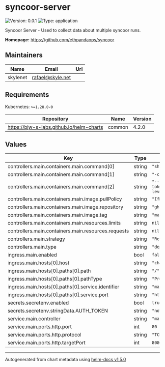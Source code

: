 # syncoor-server

![Version: 0.0.1](https://img.shields.io/badge/Version-0.0.1-informational?style=flat-square) ![Type: application](https://img.shields.io/badge/Type-application-informational?style=flat-square)

Syncoor Server - Used to collect data about multiple syncoor runs.

**Homepage:** <https://github.com/ethpandaops/syncoor>

## Maintainers

| Name | Email | Url |
| ---- | ------ | --- |
| skylenet | rafael@skyle.net |  |

## Requirements

Kubernetes: `>=1.28.0-0`

| Repository | Name | Version |
|------------|------|---------|
| https://bjw-s-labs.github.io/helm-charts | common | 4.2.0 |

## Values

| Key | Type | Default | Description |
|-----|------|---------|-------------|
| controllers.main.containers.main.command[0] | string | `"sh"` |  |
| controllers.main.containers.main.command[1] | string | `"-c"` |  |
| controllers.main.containers.main.command[2] | string | `"--listen=:8080 --auth-token=$AUTH_TOKEN --log-level=info"` |  |
| controllers.main.containers.main.image.pullPolicy | string | `"IfNotPresent"` |  |
| controllers.main.containers.main.image.repository | string | `"ghcr.io/ethpandaops/syncoor"` |  |
| controllers.main.containers.main.image.tag | string | `"master"` |  |
| controllers.main.containers.main.resources.limits | string | `nil` |  |
| controllers.main.containers.main.resources.requests | string | `nil` |  |
| controllers.main.strategy | string | `"Recreate"` |  |
| controllers.main.type | string | `"deployment"` |  |
| ingress.main.enabled | bool | `false` |  |
| ingress.main.hosts[0].host | string | `"chart-example.local"` |  |
| ingress.main.hosts[0].paths[0].path | string | `"/"` |  |
| ingress.main.hosts[0].paths[0].pathType | string | `"Prefix"` |  |
| ingress.main.hosts[0].paths[0].service.identifier | string | `"main"` |  |
| ingress.main.hosts[0].paths[0].service.port | string | `"http"` |  |
| secrets.secretenv.enabled | bool | `true` |  |
| secrets.secretenv.stringData.AUTH_TOKEN | string | `"not-so-secret-auth-token"` |  |
| service.main.controller | string | `"main"` |  |
| service.main.ports.http.port | int | `80` |  |
| service.main.ports.http.protocol | string | `"TCP"` |  |
| service.main.ports.http.targetPort | int | `8080` |  |

----------------------------------------------
Autogenerated from chart metadata using [helm-docs v1.5.0](https://github.com/norwoodj/helm-docs/releases/v1.5.0)
